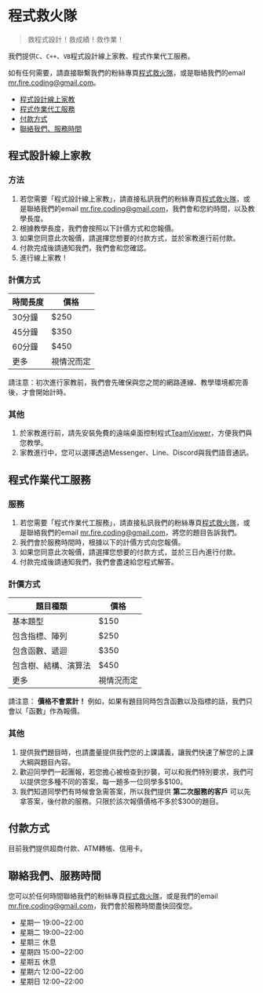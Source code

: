 # 程式救火隊

> 救程式設計！救成績！救作業！

我們提供`C`、`C++`、`VB`程式設計線上家教、程式作業代工服務。

如有任何需要，請直接聯繫我們的粉絲專頁[程式救火隊](https://www.facebook.com/mr.fire.coding/)，或是聯絡我們的email [mr.fire.coding@gmail.com](mr.fire.coding@gmail.com)。

- [程式設計線上家教]()
- [程式作業代工服務]()
- [付款方式]()
- [聯絡我們、服務時間]()

## 程式設計線上家教

### 方法

1. 若您需要「程式設計線上家教」，請直接私訊我們的粉絲專頁[程式救火隊](https://www.facebook.com/mr.fire.coding/)，或是聯絡我們的email [mr.fire.coding@gmail.com](mr.fire.coding@gmail.com)，我們會和您約時間，以及教學長度。
2. 根據教學長度，我們會按照以下計價方式和您報價。
3. 如果您同意此次報價，請選擇您想要的付款方式，並於家教進行前付款。
4. 付款完成後請通知我們，我們會和您確認。
5. 進行線上家教！

### 計價方式

| 時間長度 | 價格 |
| ------ | ---- |
| 30分鐘 | $250 |
| 45分鐘 | $350 |
| 60分鐘 | $450 |
| 更多 | 視情況而定 |

請注意：初次進行家教前，我們會先確保與您之間的網路連線、教學環境都完善後，才會開始計時。

### 其他

1. 於家教進行前，請先安裝免費的遠端桌面控制程式[TeamViewer](https://www.teamviewer.com/zhtw/download/windows/)，方便我們與您教學。
2. 家教進行中，您可以選擇透過Messenger、Line、Discord與我們語音通訊。

## 程式作業代工服務

### 服務

1. 若您需要「程式作業代工服務」，請直接私訊我們的粉絲專頁[程式救火隊](https://www.facebook.com/mr.fire.coding/)，或是聯絡我們的email [mr.fire.coding@gmail.com](mr.fire.coding@gmail.com)，將您的題目告訴我們。
2. 我們會於服務時間時，根據以下的計價方式向您報價。
3. 如果您同意此次報價，請選擇您想要的付款方式，並於三日內進行付款。
4. 付款完成後請通知我們，我們會盡速給您程式解答。

### 計價方式

| 題目種類 | 價格 |
| ------ | ---- |
| 基本題型 | $150 |
| 包含指標、陣列 | $250 |
| 包含函數、遞迴 | $350 |
| 包含樹、結構、演算法 | $450 |
| 更多 | 視情況而定 |

請注意： **價格不會累計！** 例如，如果有題目同時包含函數以及指標的話，我們只會以「函數」作為報價。

### 其他

1. 提供我們題目時，也請盡量提供我們您的上課講義，讓我們快速了解您的上課大綱與題目內容。
2. 歡迎同學們一起團報，若您擔心被檢查到抄襲，可以和我們特別要求，我們可以提供您多種不同的答案，每一題多一位同學多$100。
3. 我們知道同學們有時候會急需答案，所以我們提供 **第二次服務的客戶** 可以先拿答案，後付款的服務。只限於該次報價價格不多於$300的題目。

## 付款方式

目前我們提供超商付款、ATM轉帳、信用卡。

## 聯絡我們、服務時間

您可以於任何時間聯絡我們的粉絲專頁[程式救火隊](https://www.facebook.com/mr.fire.coding/)，或是我們的email [mr.fire.coding@gmail.com](mr.fire.coding@gmail.com)，我們會於服務時間盡快回復您。

- 星期一 19:00~22:00
- 星期二 19:00~22:00
- 星期三 休息
- 星期四 15:00~22:00
- 星期五 休息
- 星期六 12:00~22:00
- 星期日 12:00~22:00

